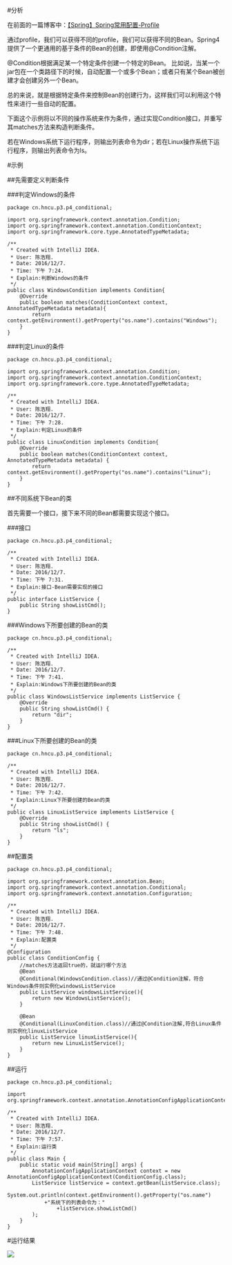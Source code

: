 ﻿#分析

在前面的一篇博客中：<a href="http://blog.csdn.net/qq_26525215/article/details/53164481" target='_blank'>【Spring】Spring常用配置-Profile </a>

通过profile，我们可以获得不同的profile，我们可以获得不同的Bean。Spring4提供了一个更通用的基于条件的Bean的创建，即使用@Condition注解。

@Condition根据满足某一个特定条件创建一个特定的Bean。
比如说，当某一个jar包在一个类路径下的时候，自动配置一个或多个Bean；或者只有某个Bean被创建才会创建另外一个Bean。

总的来说，就是根据特定条件来控制Bean的创建行为，这样我们可以利用这个特性来进行一些自动的配置。

下面这个示例将以不同的操作系统来作为条件，通过实现Condition接口，并重写其matches方法来构造判断条件。

若在Windows系统下运行程序，则输出列表命令为dir；若在Linux操作系统下运行程序，则输出列表命令为ls。

#示例

##先需要定义判断条件

###判定Windows的条件

```
package cn.hncu.p3.p4_conditional;

import org.springframework.context.annotation.Condition;
import org.springframework.context.annotation.ConditionContext;
import org.springframework.core.type.AnnotatedTypeMetadata;

/**
 * Created with IntelliJ IDEA.
 * User: 陈浩翔.
 * Date: 2016/12/7.
 * Time: 下午 7:24.
 * Explain:判断Windows的条件
 */
public class WindowsCondition implements Condition{
    @Override
    public boolean matches(ConditionContext context, AnnotatedTypeMetadata metadata){
        return context.getEnvironment().getProperty("os.name").contains("Windows");
    }
}

```

###判定Linux的条件

```
package cn.hncu.p3.p4_conditional;

import org.springframework.context.annotation.Condition;
import org.springframework.context.annotation.ConditionContext;
import org.springframework.core.type.AnnotatedTypeMetadata;

/**
 * Created with IntelliJ IDEA.
 * User: 陈浩翔.
 * Date: 2016/12/7.
 * Time: 下午 7:28.
 * Explain:判定Linux的条件
 */
public class LinuxCondition implements Condition{
    @Override
    public boolean matches(ConditionContext context, AnnotatedTypeMetadata metadata) {
        return context.getEnvironment().getProperty("os.name").contains("Linux");
    }
}

```

##不同系统下Bean的类

首先需要一个接口，接下来不同的Bean都需要实现这个接口。

###接口

```
package cn.hncu.p3.p4_conditional;

/**
 * Created with IntelliJ IDEA.
 * User: 陈浩翔.
 * Date: 2016/12/7.
 * Time: 下午 7:31.
 * Explain:接口-Bean需要实现的接口
 */
public interface ListService {
    public String showListCmd();
}

```
###Windows下所要创建的Bean的类

```
package cn.hncu.p3.p4_conditional;

/**
 * Created with IntelliJ IDEA.
 * User: 陈浩翔.
 * Date: 2016/12/7.
 * Time: 下午 7:41.
 * Explain:Windows下所要创建的Bean的类
 */
public class WindowsListService implements ListService {
    @Override
    public String showListCmd() {
        return "dir";
    }
}

```

###Linux下所要创建的Bean的类

```
package cn.hncu.p3.p4_conditional;

/**
 * Created with IntelliJ IDEA.
 * User: 陈浩翔.
 * Date: 2016/12/7.
 * Time: 下午 7:42.
 * Explain:Linux下所要创建的Bean的类
 */
public class LinuxListService implements ListService {
    @Override
    public String showListCmd() {
        return "ls";
    }
}

```

##配置类

```
package cn.hncu.p3.p4_conditional;

import org.springframework.context.annotation.Bean;
import org.springframework.context.annotation.Conditional;
import org.springframework.context.annotation.Configuration;

/**
 * Created with IntelliJ IDEA.
 * User: 陈浩翔.
 * Date: 2016/12/7.
 * Time: 下午 7:48.
 * Explain:配置类
 */
@Configuration
public class ConditionConfig {
    //matches方法返回true的，就运行哪个方法
    @Bean
    @Conditional(WindowsCondition.class)//通过@Condition注解，符合Windows条件则实例化windowsListService
    public ListService windowsListService(){
        return new WindowsListService();
    }

    @Bean
    @Conditional(LinuxCondition.class)//通过@Condition注解,符合Linux条件则实例化linuxListService
    public ListService linuxListService(){
        return new LinuxListService();
    }
}

```

##运行

```
package cn.hncu.p3.p4_conditional;

import org.springframework.context.annotation.AnnotationConfigApplicationContext;

/**
 * Created with IntelliJ IDEA.
 * User: 陈浩翔.
 * Date: 2016/12/7.
 * Time: 下午 7:57.
 * Explain:运行类
 */
public class Main {
    public static void main(String[] args) {
        AnnotationConfigApplicationContext context = new AnnotationConfigApplicationContext(ConditionConfig.class);
        ListService listService = context.getBean(ListService.class);
        System.out.println(context.getEnvironment().getProperty("os.name")
            +"系统下的列表命令为："
                +listService.showListCmd()
        );
    }
}

```

#运行结果

![](http://img.blog.csdn.net/20161207204718970?watermark/2/text/aHR0cDovL2Jsb2cuY3Nkbi5uZXQvcXFfMjY1MjUyMTU=/font/5a6L5L2T/fontsize/400/fill/I0JBQkFCMA==/dissolve/70/gravity/SouthEast)
